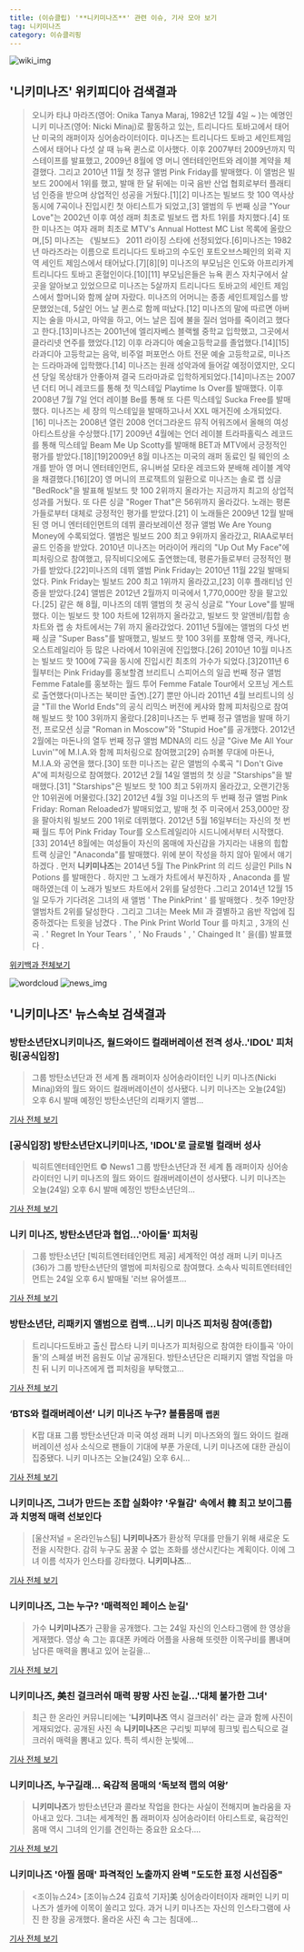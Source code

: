 ```yaml
---
title: (이슈클립) '**니키미나즈**' 관련 이슈, 기사 모아 보기
tag: 니키미나즈
category: 이슈클리핑
---
```

![wiki_img](https://user-images.githubusercontent.com/42597476/44503234-41136a80-a6d0-11e8-9071-6fc6418eafe4.png)
## **'**니키미나즈**'** 위키피디아 검색결과
>오니카 타냐 마라즈(영어: Onika Tanya Maraj, 1982년 12월 4일 ~ )는 예명인 니키 미나즈(영어: Nicki Minaj)로 활동하고 있는, 트리니다드 토바고에서 태어난 미국의 래퍼이자 싱어송라이터이다. 미나즈는 트리니다드 토바고 세인트제임스에서 태어나 다섯 살 때 뉴욕 퀸스로 이사했다. 이후 2007부터 2009년까지 믹스테이프를 발표했고, 2009년 8월에 영 머니 엔터테인먼트와 레이블 계약을 체결했다. 그리고 2010년 11월 첫 정규 앨범 Pink Friday를 발매했다. 이 앨범은 빌보드 200에서 1위를 했고, 발매 한 달 뒤에는 미국 음반 산업 협회로부터 플래티넘 인증을 받으며 상업적인 성공을 거뒀다.[1][2] 미나즈는 빌보드 핫 100 역사상 동시에 7곡이나 진입시킨 첫 아티스트가 되었고,[3] 앨범의 두 번째 싱글 "Your Love"는 2002년 이후 여성 래퍼 최초로 빌보드 랩 차트 1위를 차지했다.[4] 또한 미나즈는 여자 래퍼 최초로 MTV's Annual Hottest MC List 목록에 올랐으며,[5] 미나즈는 《빌보드》 2011 라이징 스타에 선정되었다.[6]미나즈는 1982년 마라즈라는 이름으로 트리니다드 토바고의 수도인 포트오브스페인의 외곽 지역 세인트 제임스에서 태어났다.[7][8][9] 미나즈의 부모님은 인도와 아프리카계 트리니다드 토바고 혼혈인이다.[10][11] 부모님은들은 뉴욕 퀸스 자치구에서 살 곳을 알아보고 있었으므로 미나즈는 5살까지 트리니다드 토바고의 세인트 제임스에서 할머니와 함께 살며 자랐다. 미나즈의 어머니는 종종 세인트제임스를 방문했었는데, 5살인 어느 날 퀸스로 함께 떠났다.[12] 미나즈의 말에 따르면 아버지는 술을 마시고, 마약을 하고, 어느 날은 집에 불을 질러 엄마를 죽이려고 했다고 한다.[13]미나즈는 2001년에 엘리자베스 블랙웰 중학교 입학했고, 그곳에서 클라리넷 연주를 했었다.[12] 이후 라과디아 예술고등학교를 졸업했다.[14][15] 라과디아 고등학교는 음악, 비주얼 퍼포먼스 아트 전문 예술 고등학교로, 미나즈는 드라마과에 입학했다.[14] 미나즈는 원래 성악과에 들어갈 예정이였지만, 오디션 당일 목상태가 안좋아져 결국 드라마과로 입학하게되었다.[14]미나즈는 2007년 더티 머니 레코드를 통해 첫 믹스테잎 Playtime Is Over를 발매했다. 이후 2008년 7월 7일 언더 레이블 Be를 통해 또 다른 믹스테잎 Sucka Free를 발매했다. 미나즈는 세 장의 믹스테잎을 발매하고나서 XXL 매거진에 소개되었다.[16] 미나즈는 2008년 열린 2008 언더그라운드 뮤직 어워즈에서 올해의 여성 아티스트상을 수상했다.[17] 2009년 4월에는 언더 레이블 트라파홀릭스 레코드를 통해 믹스테잎 Beam Me Up Scotty를 발매해 BET과 MTV에서 긍정적인 평가를 받았다.[18][19]2009년 8월 미나즈는 미국의 래퍼 동료인 릴 웨인의 소개를 받아 영 머니 엔터테인먼트, 유니버설 모타운 레코드와 분배해 레이블 계약을 채결했다.[16][20] 영 머니의 프로잭트의 일환으로 미나즈는 솔로 랩 싱글 "BedRock"을 발표해 빌보드 핫 100 2위까지 올라가는 지금까지 최고의 상업적 성과를 거뒀다. 또 다른 싱글 "Roger That"은 56위까지 올라갔다. 노래는 평론가들로부터 대체로 긍정적인 평가를 받았다.[21] 이 노래들은 2009년 12월 발매된 영 머니 엔터테인먼트의 데뷔 콜라보레이션 정규 앨범 We Are Young Money에 수록되었다. 앨범은 빌보드 200 최고 9위까지 올라갔고, RIAA로부터 골드 인증을 받았다. 2010년 미나즈는 머라이어 캐리의 "Up Out My Face"에 피처링으로 참여했고, 뮤직비디오에도 출연했는데, 평론가들로부터 긍정적인 평가를 받았다.[22]미나즈의 데뷔 앨범 Pink Friday는 2010년 11월 22일 발매되었다. Pink Friday는 빌보드 200 최고 1위까지 올라갔고,[23] 이후 플래티넘 인증을 받았다.[24] 앨범은 2012년 2월까지 미국에서 1,770,000만 장을 팔고있다.[25] 같은 해 8월, 미나즈의 데뷔 앨범의 첫 공식 싱글로 "Your Love"를 발매했다. 이는 빌보드 핫 100 차트에 12위까지 올라갔고, 빌보드 핫 알앤비/힙합 송 차트와 랩 송 차트에서는 7위 까지 올라갔었다. 2011년 5월에는 앨범의 다섯 번째 싱글 "Super Bass"를 발매했고, 빌보드 핫 100 3위를 포함해 영국, 캐나다, 오스트레일리아 등 많은 나라에서 10위권에 진입했다.[26] 2010년 10월 미나즈는 빌보드 핫 100에 7곡을 동시에 진입시킨 최초의 가수가 되었다.[3]2011년 6월부터는 Pink Friday를 홍보할겸 브리트니 스피어스의 일곱 번째 정규 앨범 Femme Fatale를 홍보하는 월드 투어 Femme Fatale Tour에서 오프닝 게스트로 출연했다(미나즈는 북미만 출연).[27] 뿐만 아니라 2011년 4월 브리트니의 싱글 "Till the World Ends"의 공식 리믹스 버전에 케샤와 함께 피처링으로 참여해 빌보드 핫 100 3위까지 올랐다.[28]미나즈는 두 번째 정규 앨범을 발매 하기 전, 프로모션 싱글 "Roman in Moscow"와 "Stupid Hoe"를 공개했다. 2012년 2월에는 마돈나의 열두 번째 정규 앨범 MDNA의 리드 싱글 "Give Me All Your Luvin'"에 M.I.A.와 함께 피처링으로 참여했고[29] 슈퍼볼 무대에 마돈나, M.I.A.와 공연을 했다.[30] 또한 미나즈는 같은 앨범의 수록곡 "I Don't Give A"에 피처링으로 참여했다. 2012년 2월 14일 앨범의 첫 싱글 "Starships"을 발매했다.[31] "Starships"은 빌보드 핫 100 최고 5위까지 올라갔고, 오랜기간동안 10위권에 머물렀다.[32] 2012년 4월 3일 미나즈의 두 번째 정규 앨범 Pink Friday: Roman Reloaded가 발매되었고, 발매 첫 주 미국에서 253,000만 장을 팔아치워 빌보드 200 1위로 데뷔했다. 2012년 5월 16일부터는 자신의 첫 번째 월드 투어 Pink Friday Tour를 오스트레일리아 시드니에서부터 시작했다.[33] 2014년 8월에는 여성들이 자신의 몸매에 자신감을 가지라는 내용의 힙합 트랙 싱글인 "Anaconda"를 발매했다. 위에 분이 작성을 하지 않아 밑에서 얘기하겠다 . 먼저 **니키미나즈**는 2014년 5월 The PinkPrint 의 리드 싱글인 Pills N Potions 를 발매한다 . 하지만 그 노래가 차트에서 부진하자 , Anaconda 를 발매하였는데 이 노래가 빌보드 차트에서 2위를 달성한다 .그리고 2014년 12월 15일 모두가 기다려온 그녀의 새 앨범 ' The PinkPrint ' 를 발매했다 . 첫주 19만장 앨범차트 2위를 달성한다 . 그리고 그녀는 Meek Mil 과 결별하고 음반 작업에 집중하겠다는 트윗을 남겼다 . The Pink Print World Tour 를 마치고 , 3개의 신곡 . ' Regret In Your Tears ' , ' No Frauds ' , ' Chainged It ' 을(를) 발표했다 .

<a href="https://ko.wikipedia.org/wiki/니키미나즈" target="_blank">위키백과 전체보기</a>

![wordcloud](https://s3.ap-northeast-2.amazonaws.com/lyrics101-wordcloud/2018-08-24-1535099579.png)
![news_img](https://user-images.githubusercontent.com/42597476/44507050-1206f400-a6e4-11e8-8d98-7ffbfebb353f.png)
## **'**니키미나즈**'** 뉴스속보 검색결과
### 방탄소년단X**니키미나즈**, 월드와이드 컬래버레이션 전격 성사..'IDOL' 피처링[공식입장]

>그룹 방탄소년단과 전 세계 톱 래퍼이자 싱어송라이터인 니키 미나즈(Nicki Minaj)와의 월드 와이드 컬래버레이션이 성사됐다. 니키 미나즈는 오늘(24일) 오후 6시 발매 예정인 방탄소년단의 리패키지 앨범...

<a href="http://www.osen.co.kr/article/G1110974218" target="_blank">기사 전체 보기</a>

### [공식입장] 방탄소년단X**니키미나즈**, 'IDOL'로 글로벌 컬래버 성사

>빅히트엔터테인먼트 © News1 그룹 방탄소년단과 전 세계 톱 래퍼이자 싱어송라이터인 니키 미나즈의 월드 와이드 컬래버레이션이 성사됐다. 니키 미나즈는 오늘(24일) 오후 6시 발매 예정인 방탄소년단의...

<a href="http://news1.kr/articles/?3407710" target="_blank">기사 전체 보기</a>

### 니키 미나즈, 방탄소년단과 협업…'아이돌' 피처링

>그룹 방탄소년단 [빅히트엔터테인먼트 제공] 세계적인 여성 래퍼 니키 미나즈(36)가 그룹 방탄소년단의 앨범에 피처링으로 참여했다. 소속사 빅히트엔터테인먼트는 24일 오후 6시 발매될 '러브 유어셀프...

<a href="http://app.yonhapnews.co.kr/YNA/Basic/SNS/r.aspx?c=AKR20180824124300005&did=1195m" target="_blank">기사 전체 보기</a>

### 방탄소년단, 리패키지 앨범으로 컴백…니키 미나즈 피처링 참여(종합)

>트리니다드토바고 출신 팝스타 니키 미나즈가 피처링으로 참여한 타이틀곡 '아이돌'의 스페셜 버전 음원도 이날 공개된다. 방탄소년단은 리패키지 앨범 작업을 마친 뒤 니키 미나즈에게 랩 피처링을 부탁했고...

<a href="http://www.nocutnews.co.kr/news/5020704" target="_blank">기사 전체 보기</a>

### ‘BTS와 컬래버레이션’ 니키 미나즈 누구? 볼륨몸매 `랩퀸`

>K팝 대표 그룹 방탄소년단과 미국 여성 래퍼 니키 미나즈와의 월드 와이드 컬래버레이션 성사 소식으로 팬들이 기대에 부푼 가운데, 니키 미나즈에 대한 관심이 집중됐다. 니키 미나즈는 오늘(24일) 오후 6시...

<a href="http://star.mk.co.kr/new/view.php?mc=ST&year=2018&no=533212" target="_blank">기사 전체 보기</a>

### **니키미나즈**, 그녀가 만드는 조합 실화야? '우월감' 속에서 韓 최고 보이그룹과 치명적 매력 선보인다

>[울산저널 = 온라인뉴스팀]  **니키미나즈**가 환상적 무대를 만들기 위해 새로운 도전을 시작한다. 감히 누구도 꿈꿀 수 없는 조화를 생산시킨다는 계획이다. 이에 그녀 이름 석자가 인스타를 강타했다. **니키미나즈**...

<a href="http://www.usjournal.kr/news/articleView.html?idxno=101707" target="_blank">기사 전체 보기</a>

### **니키미나즈**, 그는 누구? '매력적인 페이스 눈길'

>가수 **니키미나즈**가 근황을 공개했다. 그는 24일 자신의 인스타그램에 한 영상을 게재했다. 영상 속 그는 휴대폰 카메라 어플을 사용해 또렷한 이목구비를 뽐내며 남다른 매력을 뽐내고 있어 눈길을...

<a href="http://daily.hankooki.com/lpage/entv/201808/dh20180824162215139020.htm" target="_blank">기사 전체 보기</a>

### **니키미나즈**, 美친 걸크러쉬 매력 팡팡 사진 눈길...'대체 불가한 그녀'

>최근 한 온라인 커뮤니티에는 '**니키미나즈** 역시 걸크러쉬' 라는 글과 함께 사진이 게재되었다. 공개된 사진 속 **니키미나즈**은 구리빛 피부에 핑크빛 립스틱으로 걸크러쉬 매력을 뽐내고 있다. 특히 섹시한 눈빛에...

<a href="http://www.joongdo.co.kr/main/view.php?key=20180824001612573" target="_blank">기사 전체 보기</a>

### **니키미나즈**, 누구길래… 육감적 몸매의 ‘독보적 랩의 여왕’

>**니키미나즈**가 방탄소년단과 콜라보 작업을 한다는 사실이 전해지며 놀라움을 자아내고 있다. 그녀는 세계적인 톱 래퍼이자 싱어송라이터 아티스트로, 육감적인 몸매 역시 그녀의 인기를 견인하는 중요한 요소다....

<a href="http://www.kookje.co.kr/news2011/asp/newsbody.asp?code=0500&key=20180824.99099011384" target="_blank">기사 전체 보기</a>

### **니키미나즈** '아찔 몸매' 파격적인 노출까지 완벽 "도도한 표정 시선집중"

><조이뉴스24> [조이뉴스24 김효석 기자]美 싱어송라이터이자 래퍼인 니키 미나즈가 셀카에 이목이 쏠리고 있다. 과거 니키 미나즈는 자신의 인스타그램에 사진 한 장을 공개했다. 올라온 사진 속 그는 침대에...

<a href="http://joynews.inews24.com/php/news_view.php?g_menu=700500&g_serial=1120048&rrf=nv" target="_blank">기사 전체 보기</a>


